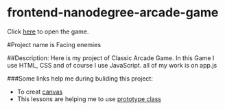frontend-nanodegree-arcade-game
===============================
Click [here](https://github.com/AlShaimaa-Yah/JS-Game/settings) to open the game.

#Project name is Facing enemies

##Description:
Here is my project of Classic Arcade Game. In this Game I use HTML, CSS and of course I use JavaScript. all of my work is on app.js

###Some links help me during buliding this project:
* To creat [canvas](https://classroom.udacity.com/nanodegrees/nd001-connect/parts/1176c8f3-2e61-42b9-8ae4-241dd3b123f6/modules/269645859775461/lessons/3163218691/concepts/31615887070923)
* This lessons are helping me to use [prototype class](https://classroom.udacity.com/nanodegrees/nd001-connect/parts/1176c8f3-2e61-42b9-8ae4-241dd3b123f6/modules/269645859775460/lessons/2794468538/concepts/27831285390923)
